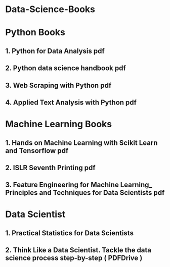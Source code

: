 # Data-Science-Books

# Python Books

## 1. Python for Data Analysis pdf

## 2. Python data science handbook pdf

## 3. Web Scraping with Python pdf

## 4. Applied Text Analysis with Python pdf

# Machine Learning Books

## 1. Hands on Machine Learning with Scikit Learn and Tensorflow pdf

## 2. ISLR Seventh Printing pdf

## 3. Feature Engineering for Machine Learning_ Principles and Techniques for Data Scientists pdf

# Data Scientist

## 1. Practical Statistics for Data Scientists

## 2. Think Like a Data Scientist.  Tackle the data science process step-by-step ( PDFDrive )
